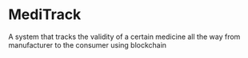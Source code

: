 # MediTrack
A system that tracks the validity of a certain medicine all the way from manufacturer to the consumer using blockchain
